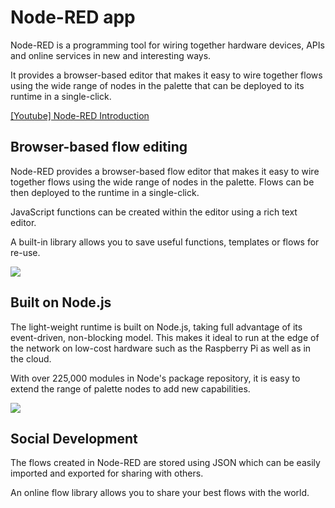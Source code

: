 # Node-RED app

Node-RED is a programming tool for wiring together hardware devices, APIs and online services in new and interesting ways.

It provides a browser-based editor that makes it easy to wire together flows using the wide range of nodes in the palette that can be deployed to its runtime in a single-click.

[[Youtube] Node-RED Introduction](https://www.youtube.com/watch?v=vYreeoCoQPI&feature=youtu.be)

## Browser-based flow editing

Node-RED provides a browser-based flow editor that makes it easy to wire together flows using the wide range of nodes in the palette. Flows can be then deployed to the runtime in a single-click.

JavaScript functions can be created within the editor using a rich text editor.

A built-in library allows you to save useful functions, templates or flows for re-use.

![](https://nodered.org/images/nr-image-1.png)

## Built on Node.js

The light-weight runtime is built on Node.js, taking full advantage of its event-driven, non-blocking model. This makes it ideal to run at the edge of the network on low-cost hardware such as the Raspberry Pi as well as in the cloud.

With over 225,000 modules in Node's package repository, it is easy to extend the range of palette nodes to add new capabilities.

![](https://nodered.org/images/nr-image-2.png)

## Social Development

The flows created in Node-RED are stored using JSON which can be easily imported and exported for sharing with others.

An online flow library allows you to share your best flows with the world.
